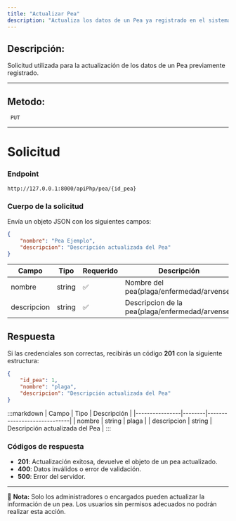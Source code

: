 ```yaml
---
title: "Actualizar Pea"
description: "Actualiza los datos de un Pea ya registrado en el sistema."
---
```


## Descripción:

Solicitud utilizada para la actualización de los datos de un Pea previamente registrado.

---

## Metodo:
```
 PUT
```
---


# **Solicitud**

### **Endpoint**
```
http://127.0.0.1:8000/apiPhp/pea/{id_pea}
```
### **Cuerpo de la solicitud**
Envía un objeto JSON con los siguientes campos:

```json
{
    "nombre": "Pea Ejemplo",
    "descripcion": "Descripción actualizada del Pea"
}
```

| Campo           | Tipo   | Requerido | Descripción                |
|----------------|--------|-----------|-----------------------------|
| nombre      | string | ✅       | Nombre del pea(plaga/enfermedad/arvense)  |
| descripcion     | string | ✅       | Descripcion de la pea(plaga/enfermedad/arvense)|

## **Respuesta**

Si las credenciales son correctas, recibirás un código **201** con la siguiente estructura:

```json
{
    "id_pea": 1,
    "nombre": "plaga",
    "descripcion": "Descripción actualizada del Pea"
}
```

:::markdown
| Campo          | Tipo   | Descripción                |
|----------------|--------|-----------------------------|
| nombre         | string | plaga               |
| descripcion    | string | Descripción actualizada del Pea |
:::


### **Códigos de respuesta**
- **201**: Actualización exitosa, devuelve el objeto de un pea actualizado.
- **400**: Datos inválidos o error de validación.
- **500**: Error del servidor.

---

📄 **Nota:** Solo los administradores o encargados pueden actualizar la información de un pea. Los usuarios sin permisos adecuados no podrán realizar esta acción.




